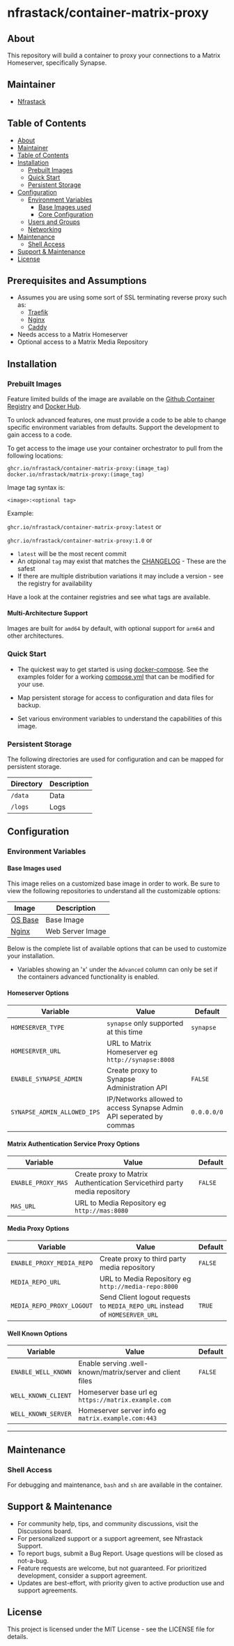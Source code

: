 # nfrastack/container-matrix-proxy

## About

This repository will build a container to proxy your connections to a Matrix Homeserver, specifically Synapse.

## Maintainer

* [Nfrastack](https://www.nfrastack.com)

## Table of Contents


* [About](#about)
* [Maintainer](#maintainer)
* [Table of Contents](#table-of-contents)
* [Installation](#installation)
  * [Prebuilt Images](#prebuilt-images)
  * [Quick Start](#quick-start)
  * [Persistent Storage](#persistent-storage)
* [Configuration](#configuration)
  * [Environment Variables](#environment-variables)
    * [Base Images used](#base-images-used)
    * [Core Configuration](#core-configuration)
  * [Users and Groups](#users-and-groups)
  * [Networking](#networking)
* [Maintenance](#maintenance)
  * [Shell Access](#shell-access)
* [Support & Maintenance](#support--maintenance)
* [License](#license)

## Prerequisites and Assumptions
*  Assumes you are using some sort of SSL terminating reverse proxy such as:
   *  [Traefik](https://github.com/nfrastack/container-traefik)
   *  [Nginx](https://github.com/jc21/nginx-proxy-manager)
   *  [Caddy](https://github.com/caddyserver/caddy)
*  Needs access to a Matrix Homeserver
*  Optional access to a Matrix Media Repository

## Installation

### Prebuilt Images

Feature limited builds of the image are available on the [Github Container Registry](https://github.com/nfrastack/container-matrix-proxy/pkgs/container/container-matrix-proxy) and [Docker Hub](https://hub.docker.com/r/nfrastack/matrix-proxy).

To unlock advanced features, one must provide a code to be able to change specific environment variables from defaults. Support the development to gain access to a code.

To get access to the image use your container orchestrator to pull from the following locations:

```
ghcr.io/nfrastack/container-matrix-proxy:(image_tag)
docker.io/nfrastack/matrix-proxy:(image_tag)
```

Image tag syntax is:

`<image>:<optional tag>`

Example:

`ghcr.io/nfrastack/container-matrix-proxy:latest` or

`ghcr.io/nfrastack/container-matrix-proxy:1.0` or

* `latest` will be the most recent commit
* An otpional `tag` may exist that matches the [CHANGELOG](CHANGELOG.md) - These are the safest
* If there are multiple distribution variations it may include a version - see the registry for availability

Have a look at the container registries and see what tags are available.

#### Multi-Architecture Support

Images are built for `amd64` by default, with optional support for `arm64` and other architectures.

### Quick Start

* The quickest way to get started is using [docker-compose](https://docs.docker.com/compose/). See the examples folder for a working [compose.yml](examples/compose.yml) that can be modified for your use.

* Map persistent storage for access to configuration and data files for backup.
* Set various environment variables to understand the capabilities of this image.

### Persistent Storage

The following directories are used for configuration and can be mapped for persistent storage.

| Directory | Description |
| --------- | ----------- |
| `/data`   | Data        |
| `/logs`   | Logs        |

## Configuration

### Environment Variables

#### Base Images used

This image relies on a customized base image in order to work.
Be sure to view the following repositories to understand all the customizable options:

| Image                                                   | Description      |
| ------------------------------------------------------- | ---------------- |
| [OS Base](https://github.com/nfrastack/container-base/) | Base Image       |
| [Nginx](https://github.com/nfrastack/container-nginx/)  | Web Server Image |

Below is the complete list of available options that can be used to customize your installation.

* Variables showing an 'x' under the `Advanced` column can only be set if the containers advanced functionality is enabled.

#### Homeserver Options

| Variable                    | Value                                                               | Default     |
| --------------------------- | ------------------------------------------------------------------- | ----------- |
| `HOMESERVER_TYPE`           | `synapse` only supported at this time                               | `synapse`   |
| `HOMESERVER_URL`            | URL to Matrix Homeserver eg `http://synapse:8008`                   |             |
| `ENABLE_SYNAPSE_ADMIN`      | Create proxy to Synapse Administration API                          | `FALSE`     |
| `SYNAPSE_ADMIN_ALLOWED_IPS` | IP/Networks allowed to access Synapse Admin API seperated by commas | `0.0.0.0/0` |

#### Matrix Authentication Service Proxy Options

| Variable           | Value                                                                     | Default |
| ------------------ | ------------------------------------------------------------------------- | ------- |
| `ENABLE_PROXY_MAS` | Create proxy to Matrix Authentication Servicethird party media repository | `FALSE` |
| `MAS_URL`          | URL to Media Repository eg `http://mas:8080`                              |         |

#### Media Proxy Options

| Variable                  | Value                                                                       | Default |
| ------------------------- | --------------------------------------------------------------------------- | ------- |
| `ENABLE_PROXY_MEDIA_REPO` | Create proxy to third party media repository                                | `FALSE` |
| `MEDIA_REPO_URL`          | URL to Media Repository eg `http://media-repo:8000`                         |         |
| `MEDIA_REPO_PROXY_LOGOUT` | Send Client logout requests to `MEDIA_REPO_URL` instead of `HOMESERVER_URL` | `TRUE`  |

#### Well Known Options

| Variable            | Value                                                     | Default |
| ------------------- | --------------------------------------------------------- | ------- |
| `ENABLE_WELL_KNOWN` | Enable serving .well-known/matrix/server and client files | `FALSE` |
| `WELL_KNOWN_CLIENT` | Homeserver base url eg `https://matrix.example.com`       |         |
| `WELL_KNOWN_SERVER` | Homeserver server info eg `matrix.example.com:443`        |         |

* * *

## Maintenance

### Shell Access

For debugging and maintenance, `bash` and `sh` are available in the container.

## Support & Maintenance

* For community help, tips, and community discussions, visit the Discussions board.
* For personalized support or a support agreement, see Nfrastack Support.
* To report bugs, submit a Bug Report. Usage questions will be closed as not-a-bug.
* Feature requests are welcome, but not guaranteed. For prioritized development, consider a support agreement.
* Updates are best-effort, with priority given to active production use and support agreements.

## License

This project is licensed under the MIT License - see the LICENSE file for details.
